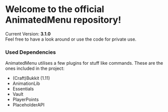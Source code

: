 # Welcome to the official AnimatedMenu repository! #

<!-- Format used by old versions to check for update, will be removed sometime -->
Current Version: <b>3.1.0</b><br>
Feel free to have a look around or use the code for private use.

### Used Dependencies ###
AnimatedMenu utilises a few plugins for stuff like commands. These are the ones included in the project:

- (Craft)Bukkit (1.11)
- AnimationLib
- Essentials
- Vault
- PlayerPoints
- PlaceholderAPI
